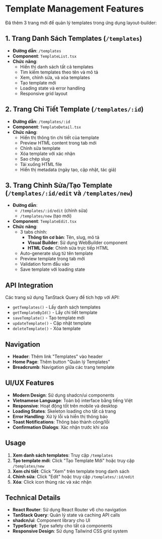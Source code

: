 # Template Management Features

Đã thêm 3 trang mới để quản lý templates trong ứng dụng layout-builder:

## 1. Trang Danh Sách Templates (`/templates`)

- **Đường dẫn**: `/templates`
- **Component**: `TemplateList.tsx`
- **Chức năng**:
  - Hiển thị danh sách tất cả templates
  - Tìm kiếm templates theo tên và mô tả
  - Xem, chỉnh sửa, và xóa templates
  - Tạo template mới
  - Loading state và error handling
  - Responsive grid layout

## 2. Trang Chi Tiết Template (`/templates/:id`)

- **Đường dẫn**: `/templates/:id`
- **Component**: `TemplateDetail.tsx`
- **Chức năng**:
  - Hiển thị thông tin chi tiết của template
  - Preview HTML content trong tab mới
  - Chỉnh sửa template
  - Xóa template với xác nhận
  - Sao chép slug
  - Tải xuống HTML file
  - Hiển thị metadata (ngày tạo, cập nhật, tác giả)

## 3. Trang Chỉnh Sửa/Tạo Template (`/templates/:id/edit` và `/templates/new`)

- **Đường dẫn**:
  - `/templates/:id/edit` (chỉnh sửa)
  - `/templates/new` (tạo mới)
- **Component**: `TemplateEdit.tsx`
- **Chức năng**:
  - 3 tabs chính:
    - **Thông tin cơ bản**: Tên, slug, mô tả
    - **Visual Builder**: Sử dụng WebBuilder component
    - **HTML Code**: Chỉnh sửa trực tiếp HTML
  - Auto-generate slug từ tên template
  - Preview template trong tab mới
  - Validation form đầu vào
  - Save template với loading state

## API Integration

Các trang sử dụng TanStack Query để tích hợp với API:

- `getTemplates()` - Lấy danh sách templates
- `getTemplateById()` - Lấy chi tiết template
- `saveTemplate()` - Tạo template mới
- `updateTemplate()` - Cập nhật template
- `deleteTemplate()` - Xóa template

## Navigation

- **Header**: Thêm link "Templates" vào header
- **Home Page**: Thêm button "Quản lý Templates"
- **Breadcrumb**: Navigation giữa các trang template

## UI/UX Features

- **Modern Design**: Sử dụng shadcn/ui components
- **Vietnamese Language**: Toàn bộ interface bằng tiếng Việt
- **Responsive**: Hoạt động tốt trên mobile và desktop
- **Loading States**: Skeleton loading cho tất cả trang
- **Error Handling**: Xử lý lỗi và hiển thị thông báo
- **Toast Notifications**: Thông báo thành công/lỗi
- **Confirmation Dialogs**: Xác nhận trước khi xóa

## Usage

1. **Xem danh sách templates**: Truy cập `/templates`
2. **Tạo template mới**: Click "Tạo Template Mới" hoặc truy cập `/templates/new`
3. **Xem chi tiết**: Click "Xem" trên template trong danh sách
4. **Chỉnh sửa**: Click "Edit" hoặc truy cập `/templates/:id/edit`
5. **Xóa**: Click icon thùng rác và xác nhận

## Technical Details

- **React Router**: Sử dụng React Router v6 cho navigation
- **TanStack Query**: Quản lý state và caching API calls
- **shadcn/ui**: Component library cho UI
- **TypeScript**: Type safety cho tất cả components
- **Responsive Design**: Sử dụng Tailwind CSS grid system
